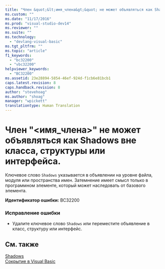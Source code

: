 ```yaml
---
title: "Член &quot;&lt;имя_члена&gt;&quot; не может объявляться как Shadows вне класса, структуры или интерфейса. | Microsoft Docs"
ms.custom: ""
ms.date: "11/17/2016"
ms.prod: "visual-studio-dev14"
ms.reviewer: ""
ms.suite: ""
ms.technology: 
  - "devlang-visual-basic"
ms.tgt_pltfrm: ""
ms.topic: "article"
f1_keywords: 
  - "bc32200"
  - "vbc32200"
helpviewer_keywords: 
  - "BC32200"
ms.assetid: 23e28894-5854-46ef-924d-f1cb6e81bcb1
caps.latest.revision: 8
caps.handback.revision: 8
author: "stevehoag"
ms.author: "shoag"
manager: "wpickett"
translationtype: Human Translation
---
```

# Член &quot;&lt;имя_члена&gt;&quot; не может объявляться как Shadows вне класса, структуры или интерфейса.
Ключевое слово `Shadows` указывается в объявлении на уровне файла, модуля или пространства имен. Затемнение имеет смысл только в программном элементе, который может наследовать от базового элемента.  
  
 **Идентификатор ошибки:** BC32200  
  
### Исправление ошибки  
  
-   Удалите ключевое слово `Shadows` или переместите объявление в класс, структуру или интерфейс.  
  
## См. также  
 [Shadows](../../visual-basic/language-reference/modifiers/shadows.md)   
 [Сокрытие в Visual Basic](../../visual-basic/programming-guide/language-features/declared-elements/shadowing.md)